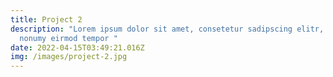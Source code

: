 ```yaml
---
title: Project 2
description: "Lorem ipsum dolor sit amet, consetetur sadipscing elitr, sed diam
  nonumy eirmod tempor "
date: 2022-04-15T03:49:21.016Z
img: /images/project-2.jpg
---
```

